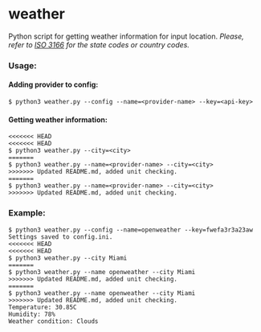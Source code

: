 # weather
Python script for getting weather information for input location.
_Please, refer to [ISO 3166](https://www.iso.org/obp/ui/#search) for the state codes or country codes._
### Usage:
#### Adding provider to config:
```
$ python3 weather.py --config --name=<provider-name> --key=<api-key>
```
#### Getting weather information:
```
<<<<<<< HEAD
<<<<<<< HEAD
$ python3 weather.py --city=<city>
=======
$ python3 weather.py --name=<provider-name> --city=<city>
>>>>>>> Updated README.md, added unit checking.
=======
$ python3 weather.py --name=<provider-name> --city=<city>
>>>>>>> Updated README.md, added unit checking.
```
### Example:
```
$ python3 weather.py --config --name=openweather --key=fwefa3r3a23aw
Settings saved to config.ini.
<<<<<<< HEAD
<<<<<<< HEAD
$ python3 weather.py --city Miami
=======
$ python3 weather.py --name openweather --city Miami
>>>>>>> Updated README.md, added unit checking.
=======
$ python3 weather.py --name openweather --city Miami
>>>>>>> Updated README.md, added unit checking.
Temperature: 30.85C
Humidity: 78%
Weather condition: Clouds
```
